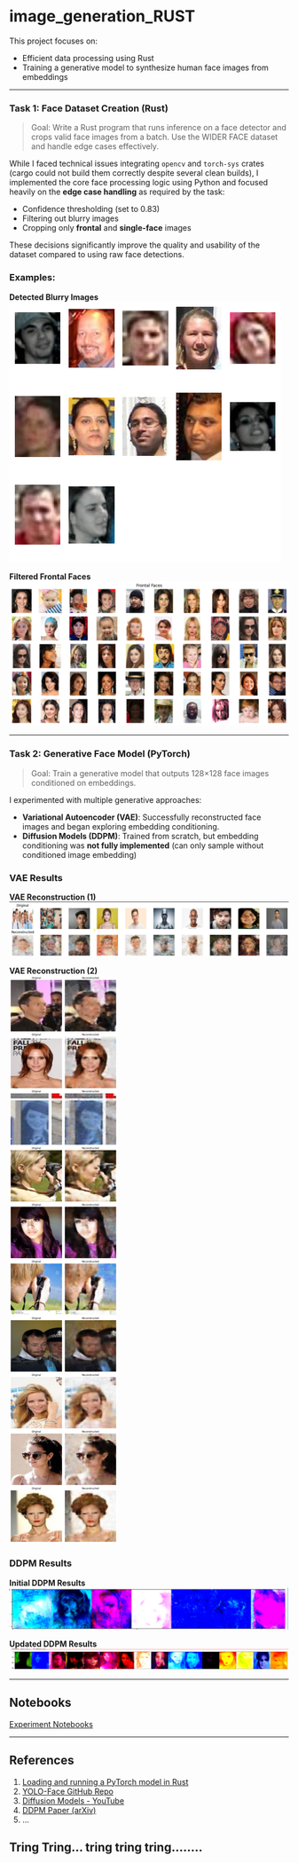 # image_generation_RUST

This project focuses on:

- Efficient data processing using Rust
- Training a generative model to synthesize human face images from embeddings

---

### Task 1: Face Dataset Creation (Rust)

> Goal: Write a Rust program that runs inference on a face detector and crops valid face images from a batch. Use the WIDER FACE dataset and handle edge cases effectively.

While I faced technical issues integrating `opencv` and `torch-sys` crates (cargo could not build them correctly despite several clean builds), I implemented the core face processing logic using Python and focused heavily on the **edge case handling** as required by the task:

- Confidence thresholding (set to 0.83)
- Filtering out blurry images
- Cropping only **frontal** and **single-face** images

These decisions significantly improve the quality and usability of the dataset compared to using raw face detections.

### Examples:

**Detected Blurry Images**  
![Detected Blurry Images](https://raw.githubusercontent.com/01PrathamS/image_generation_RUST/main/result_images/detected_blurry_images.png)

**Filtered Frontal Faces**  
![Filtered Frontal Faces](https://raw.githubusercontent.com/01PrathamS/image_generation_RUST/main/result_images/frontal_faces.png)

---

### Task 2: Generative Face Model (PyTorch)

> Goal: Train a generative model that outputs 128×128 face images conditioned on embeddings.

I experimented with multiple generative approaches:

- **Variational Autoencoder (VAE)**: Successfully reconstructed face images and began exploring embedding conditioning.
- **Diffusion Models (DDPM)**: Trained from scratch, but embedding conditioning was **not fully implemented** (can only sample without conditioned image embedding)

### VAE Results

**VAE Reconstruction (1)**  
![VAE Reconstruction](https://raw.githubusercontent.com/01PrathamS/image_generation_RUST/main/result_images/vae_reconstruction.png)

**VAE Reconstruction (2)**  
![VAE Reconstruction Result](https://raw.githubusercontent.com/01PrathamS/image_generation_RUST/main/result_images/vae_reconstruction_result.png)

### DDPM Results

**Initial DDPM Results**  
![DDPM Initial](https://raw.githubusercontent.com/01PrathamS/image_generation_RUST/main/result_images/intial_ddpm.png)

**Updated DDPM Results**  
![DDPM Updated](https://raw.githubusercontent.com/01PrathamS/image_generation_RUST/main/result_images/updated_ddpm.png)

---

## Notebooks

[Experiment Notebooks](https://github.com/01PrathamS/image_generation_RUST/tree/main/notebooks)

---

## References

1. [Loading and running a PyTorch model in Rust](https://medium.com/@heyamit10/loading-and-running-a-pytorch-model-in-rust-f10d2577d570)  
2. [YOLO-Face GitHub Repo](https://github.com/akanametov/yolo-face)  
3. [Diffusion Models - YouTube](https://www.youtube.com/watch?v=HoKDTa5jHvg)  
4. [DDPM Paper (arXiv)](https://arxiv.org/abs/2006.11239)
5. ...

## Tring Tring... tring tring tring........
